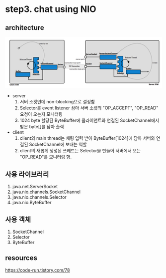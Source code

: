 
# step3. chat using NIO

## architecture
![](./architecture.png)

- server
	1. 서버 소켓인데 non-blocking으로 설정함
	2. Selector를 event listener 삼아 서버 소켓의 "OP_ACCEPT", "OP_READ" 요청이 오는지 모니터링
	3. 1024 byte 할당된 ByteBuffer에 클라이언트와 연결된 SocketChannel에서 받은 byte[]를 담아 출력
- client
	1. client의 main thread는 채팅 입력 받아 ByteBuffer[1024]에 담아 서버와 연결된 SocketChannel에 보내는 역할
	2. client의 새롭게 생성된 쓰레드는 Selector을 만들어 서버에서 오는 "OP_READ"를 모니터링 함.


## 사용 라이브러리

1. java.net.ServerSocket
2. java.nio.channels.SocketChannel
3. java.nio.channels.Selector
4. java.nio.ByteBuffer


## 사용 객체

1. SocketChannel
2. Selector
3. ByteBuffer

## resources

https://code-run.tistory.com/78
